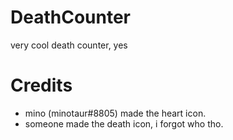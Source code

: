# DeathCounter
very cool death counter, yes

# Credits
- mino (minotaur#8805) made the heart icon.
- someone made the death icon, i forgot who tho.
